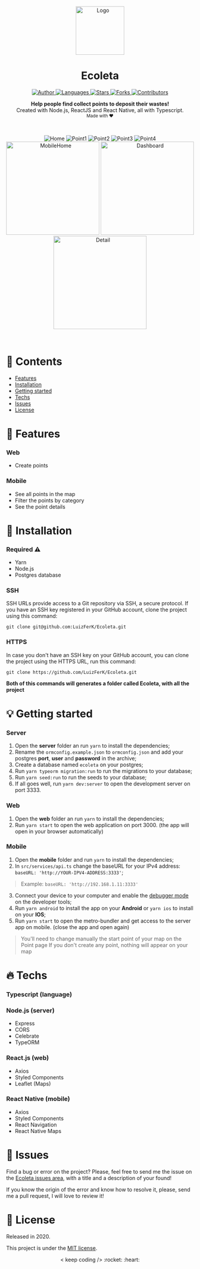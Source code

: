 <br />

<p align="center">
  <img alt="Logo" src="./.github/logo.png" width="130px" />
</p>

<h1 align="center" style="text-align: center;">Ecoleta</h1>

<p align="center">
	<a href="https://github.com/LuizFerK">
		<img alt="Author" src="https://img.shields.io/badge/author-Luiz%20Fernando-FF872C?style=flat" />
	</a>
	<a href="#">
		<img alt="Languages" src="https://img.shields.io/github/languages/count/LuizFerK/Ecoleta?color=%23FF872C&style=flat-" />
	</a>
	<a href="hhttps://github.com/LuizFerK/Ecoleta/stargazers">
		<img alt="Stars" src="https://img.shields.io/github/stars/LuizFerK/Ecoleta?color=FF872C&style=flat" />
	</a>
	<a href="https://github.com/LuizFerK/Ecoleta/network/members">
		<img alt="Forks" src="https://img.shields.io/github/forks/LuizFerK/Ecoleta?color=%23FF872C&style=flat" />
	</a>
	<a href="https://github.com/LuizFerK/Ecoleta/graphs/contributors">
		<img alt="Contributors" src="https://img.shields.io/github/contributors/LuizFerK/Ecoleta?color=FF872C&style=flat" />
	</a>
</p>

<p align="center">
	<b>Help people find collect points to deposit their wastes!</b><br />
	<span>Created with Node.js, ReactJS and React Native, all with Typescript.</span><br />
	<sub>Made with ❤️</sub>
</p>

<br />

<p align="center">
  <img alt="Home" src="./.github/home.png" />
  <img alt="Point1" src="./.github/point1.png" />
  <img alt="Point2" src="./.github/point2.png" />
  <img alt="Point3" src="./.github/point3.png" />
  <img alt="Point4" src="./.github/point4.png" />
  <img alt="MobileHome" src="./.github/mobilehome.png" width="250px" />
  <img alt="Dashboard" src="./.github/dashboard.png" width="250px" />
  <img alt="Detail" src="./.github/detail.png" width="250px" />
</p>

<br />

# :pushpin: Contents

- [Features](#rocket-features)
- [Installation](#wrench-installation)
- [Getting started](#bulb-getting-started)
- [Techs](#fire-techs)
- [Issues](#bug-issues)
- [License](#book-license)

# :rocket: Features

### Web

- Create points

### Mobile

- See all points in the map
- Filter the points by category
- See the point details

# :wrench: Installation

### Required :warning:
- Yarn
- Node.js
- Postgres database

### SSH

SSH URLs provide access to a Git repository via SSH, a secure protocol. If you have an SSH key registered in your GitHub account, clone the project using this command:

```git clone git@github.com:LuizFerK/Ecoleta.git```

### HTTPS

In case you don't have an SSH key on your GitHub account, you can clone the project using the HTTPS URL, run this command:

```git clone https://github.com/LuizFerK/Ecoleta.git```

**Both of this commands will generates a folder called Ecoleta, with all the project**

# :bulb: Getting started

### Server

1. Open the **server** folder an run ```yarn``` to install the dependencies;
3. Rename the ```ormconfig.example.json``` to ```ormconfig.json``` and add your postgres **port**, **user** and **password** in the archive;
4. Create a database named ```ecoleta``` on your postgres;
5. Run ```yarn typeorm migration:run``` to run the migrations to your database;
6. Run ```yarn seed:run``` to run the seeds to your database;
7. If all goes well, run ```yarn dev:server``` to open the development server on port 3333.

### Web

1. Open the **web** folder an run ```yarn``` to install the dependencies;
2. Run ```yarn start``` to open the web application on port 3000. (the app will open in your browser automatically)


### Mobile

1. Open the **mobile** folder and run ```yarn``` to install the dependencies;
2. In ```src/services/api.ts``` change the baseURL for your IPv4 address: ```baseURL: 'http://YOUR-IPV4-ADDRESS:3333'```;
> Example: ```baseURL: 'http://192.168.1.11:3333'```
3. Connect your device to your computer and enable the [debugger mode](https://developer.android.com/studio/debug/dev-options) on the developer tools;
4. Run ```yarn android``` to install the app on your **Android** or ```yarn ios``` to install on your **IOS**;
5. Run ```yarn start``` to open the metro-bundler and get access to the server app on mobile. (close the app and open again)
> You'll need to change manually the start point of your map on the Point page
> If you don't create any point, nothing will appear on your map

# :fire: Techs

### Typescript (language)

### Node.js (server)
- Express
- CORS
- Celebrate
- TypeORM

### React.js (web)
- Axios
- Styled Components
- Leaflet (Maps)

### React Native (mobile)
- Axios
- Styled Components
- React Navigation
- React Native Maps

# :bug: Issues

Find a bug or error on the project? Please, feel free to send me the issue on the [Ecoleta issues area](https://github.com/LuizFerK/Ecoleta/issues), with a title and a description of your found!

If you know the origin of the error and know how to resolve it, please, send me a pull request, I will love to review it!

# :book: License

Released in 2020.

This project is under the [MIT license](https://github.com/LuizFerK/Ecoleta/blob/master/LICENSE).

<p align="center">
	< keep coding /> :rocket: :heart:
</p>
